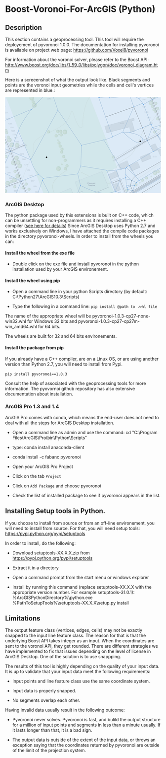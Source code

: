 # Boost-Voronoi-For-ArcGIS (Python)

## Description

This section contains a geoprocessing tool. This tool will require the deployement of pyvoronoi 1.0.0. The documentation for installing pyvoronoi is available on project web page: https://github.com/Voxel8/pyvoronoi

For information about the voronoi solver, please refer to the Boost API: http://www.boost.org/doc/libs/1_59_0/libs/polygon/doc/voronoi_diagram.htm

Here is a screeenshot of what the output look like. Black segments and points are the voronoi input geometries while the cells and cell's vertices are represented in blue.:

![Voronoi Problem](../ressources/VoronoiResults.PNG?raw=true "Voronoi Problem")

### ArcGIS Desktop

The python package used by this extensions is built on C++ code, which can be unsettling for non-programmers as it requires installing a C++ compiler ([see here for details](https://wiki.python.org/moin/WindowsCompilers))
Since ArcGIS Desktop uses Python 2.7 and works exclusively on Windows, I have attached the compile code packages in the directory pyvoronoi-wheels. In order to install from the wheels you can:

#### Install the wheel from the exe file

* Double click on the exe file and install pyvoronoi in the python installation used by your ArcGIS environement.

#### Install the wheel using pip

* Open a command line in your python Scripts directory (by default: C:\Python27\ArcGIS10.3\Scripts)

* Type the following in a command line: ``pip install @path to .whl file`` 

The name of the appropriate wheel will be pyvoronoi-1.0.3-cp27-none-win32.whl for Windows 32 bits and pyvoronoi-1.0.3-cp27-cp27m-win_amd64.whl for 64 bits.

The wheels are built for 32 and 64 bits environements.

#### Install the package from pip

If you already have a C++ compiler, are on a Linux OS, or are using another version than Python 2.7, you will need to install from Pypi.

``pip install pyvoronoi==1.0.3``

Consult the help of associated with the geoprocessing tools for more information. The pyovornoi github repository has also extensive documentation about installation. 

### ArcGIS Pro 1.3 and 1.4

ArcGIS Pro comes with conda, which means the end-user does not need to deal with all the steps for ArcGIS Desktop installation.

* Open a command line as admin and use the command: cd "C:\Program Files\ArcGIS\Pro\bin\Python\Scripts"

* type: conda install anaconda-client

* conda install -c fabanc pyvoronoi

* Open your ArcGIS Pro Project

* Click on the tab ``Project``

* Click on ``Add Package`` and choose pyvoronoi

* Check the list of installed package to see if pyvoronoi appears in the list.


## Installing Setup tools in Python.

If you choose to install from source or from an off-line environement, you will need to install from source. For that, you will need setup tools: https://pypi.python.org/pypi/setuptools

In order to install, do the following:

* Download setuptools-XX.X.X.zip from https://pypi.python.org/pypi/setuptools

* Extract it in a directory

* Open a command prompt from the start menu or windows explorer

* Install by running this command (replace setuptools-XX.X.X with the appropriate version number. For example setuptools-31.0.1): %ArcGISPythonDirectory%\python.exe %PathToSetupTools%\setuptools-XX.X.X\setup.py install

## Limitations

The output feature class (vertices, edges, cells) may not be exactly snapped to the input line feature class. The reason for that is that the underlying Boost API takes integer as an input. When the coordinates are sent to the voronoi API, they get rounded. There are different strategies we have implemented to fix that issues depending on the level of license in ArcGIS Desktop. One of the solution is to use snappping.

The results of this tool is highly depending on the quality of your input data. It is up to validate that your input data meet the following requirements:

* Input points and line feature class use the same coordinate system.

* Input data is properly snapped. 

* No segments overlap each other.

Having invalid data usually result in the following outcome:

* Pyvoronoi never solves. Pyvoronoi is fast, and bulild the output structure for a million of input points and segments in less than a minute usually. If it lasts longer than that, it is a bad sign.

* The output data is outside of the extent of the input data, or throws an exception saying that the coordinates returned by pyvoronoi are outside of the limit of the projection system.


